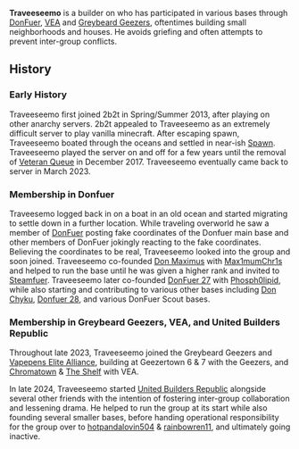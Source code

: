 **Traveeseemo** is a builder on who has participated in various bases through [DonFuer](https://2b2t.miraheze.org/wiki/DonFuer), [VEA](https://2b2t.miraheze.org/wiki/VEA) and [Greybeard Geezers](https://2b2t.miraheze.org/wiki/Greybeard_Geezers), oftentimes building small neighborhoods and houses. He avoids griefing and often attempts to prevent inter-group conflicts.

## History
### Early History
Traveeseemo first joined 2b2t in Spring/Summer 2013, after playing on other anarchy servers. 2b2t appealed to Traveeseemo as an extremely difficult server to play vanilla minecraft. After escaping spawn, Traveeseemo boated through the oceans and settled in near-ish [Spawn](https://2b2t.miraheze.org/wiki/Spawn). Traveeseemo played the server on and off for a few years until the removal of [Veteran Queue](https://2b2t.miraheze.org/wiki/Veteran_Queue) in December 2017. Traveeseemo eventually came back to server in March 2023.

### Membership in Donfuer
Traveesemo logged back in on a boat in an old ocean and started migrating to settle down in a further location. While traveling overworld he saw a member of [DonFuer](https://2b2t.miraheze.org/wiki/DonFuer) posting fake coordinates of the Donfuer main base and other members of DonFuer jokingly reacting to the fake coordinates. Believing the coordinates to be real, Traveeseemo looked into the group and soon joined. Traveeseemo co-founded [Don Maximus](https://2b2t.miraheze.org/wiki/Don_Maximus) with [Max1mumChr1s](https://2b2t.miraheze.org/wiki/Max1mumChr1s) and helped to run the base until he was given a higher rank and invited to [Steamfuer](https://2b2t.miraheze.org/wiki/Donfuer). Traveeseemo later co-founded [DonFuer 27](https://2b2t.miraheze.org/wiki/DonFuer_27) with [Phosph0lipid](https://2b2t.miraheze.org/wiki/Phosph0lipid), while also starting and contributing to various other bases including [Don Chyku](https://2b2t.miraheze.org/wiki/Don_Chyku), [Donfuer 28](https://2b2t.miraheze.org/wiki/Donfuer_28), and various DonFuer Scout bases.

### Membership in Greybeard Geezers, VEA, and United Builders Republic
Throughout late 2023, Traveeseemo joined the Greybeard Geezers and [Vapepens Elite Alliance](https://2b2t.miraheze.org/wiki/Vapepens_Elite_Alliance), building at Geezertown 6 & 7 with the Geezers, and [Chromatown](https://2b2t.miraheze.org/wiki/Vapepens_Elite_Alliance) & [The Shelf](https://2b2t.miraheze.org/wiki/Vapepens_Elite_Alliance) with VEA.

In late 2024, Traveeseemo started [United Builders Republic](https://2b2t.miraheze.org/wiki/United_Builders_Republic) alongside several other friends with the intention of fostering inter-group collaboration and lessening drama. He helped to run the group at its start while also founding several smaller bases, before handing operational responsibility for the group over to [hotpandalovin504](https://2b2t.miraheze.org/wiki/hotpandalovin504) & [rainbowren11](https://2b2t.miraheze.org/wiki/rainbowren11), and ultimately going inactive.